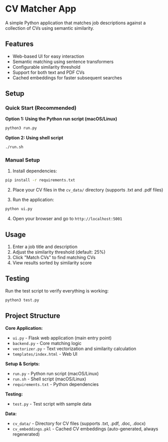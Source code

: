 # CV Matcher App

A simple Python application that matches job descriptions against a collection of CVs using semantic similarity.

## Features

- Web-based UI for easy interaction
- Semantic matching using sentence transformers
- Configurable similarity threshold
- Support for both text and PDF CVs
- Cached embeddings for faster subsequent searches

## Setup

### Quick Start (Recommended)

**Option 1: Using the Python run script (macOS/Linux)**
```bash
python3 run.py
```

**Option 2: Using shell script**
```bash
./run.sh
```

### Manual Setup

1. Install dependencies:
```bash
pip install -r requirements.txt
```

2. Place your CV files in the `cv_data/` directory (supports .txt and .pdf files)

3. Run the application:
```bash
python ui.py
```

4. Open your browser and go to `http://localhost:5001`

## Usage

1. Enter a job title and description
2. Adjust the similarity threshold (default: 25%)
3. Click "Match CVs" to find matching CVs
4. View results sorted by similarity score

## Testing

Run the test script to verify everything is working:
```bash
python3 test.py
```

## Project Structure

**Core Application:**
- `ui.py` - Flask web application (main entry point)
- `backend.py` - Core matching logic
- `vectorizer.py` - Text vectorization and similarity calculation
- `templates/index.html` - Web UI

**Setup & Scripts:**
- `run.py` - Python run script (macOS/Linux)
- `run.sh` - Shell script (macOS/Linux)
- `requirements.txt` - Python dependencies

**Testing:**
- `test.py` - Test script with sample data

**Data:**
- `cv_data/` - Directory for CV files (supports .txt, .pdf, .doc, .docx)
- `cv_embeddings.pkl` - Cached CV embeddings (auto-generated, always regenerated)
